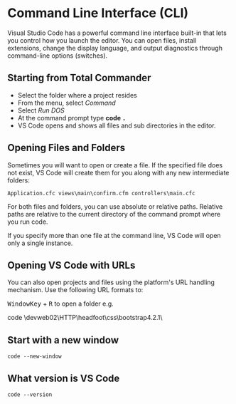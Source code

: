 # Command Line Interface (CLI)

Visual Studio Code has a powerful command line interface built-in that lets you control how you launch the editor. You can open files, install extensions, change the display language, and output diagnostics through command-line options (switches).

## Starting from Total Commander

- Select the folder where a project resides
- From the menu, select *Command*
- Select *Run DOS*
- At the command prompt type **code <kbd>.</kbd>**
- VS Code opens and shows all files and sub directories in the editor.

## Opening Files and Folders

Sometimes you will want to open or create a file. If the specified file does not exist, VS Code will create them for you along with any new intermediate folders:

```
Application.cfc views\main\confirm.cfm controllers\main.cfc
```
For both files and folders, you can use absolute or relative paths. Relative paths are relative to the current directory of the command prompt where you run code.

If you specify more than one file at the command line, VS Code will open only a single instance.

## Opening VS Code with URLs

You can also open projects and files using the platform's URL handling mechanism. Use the following URL formats to:

<kbd>WindowKey</kbd> + <kbd>R</kbd> to open a folder e.g.

code \\devweb02\HTTP\headfoot\css\bootstrap4.2.1\

## Start with a new window

```
code --new-window
```

## What version is VS Code

```
code --version
```
